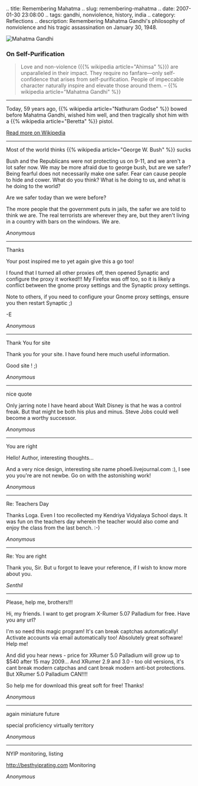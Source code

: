 .. title: Remembering Mahatma
.. slug: remembering-mahatma
.. date: 2007-01-30 23:08:00
.. tags: gandhi, nonviolence, history, india
.. category: Reflections
.. description: Remembering Mahatma Gandhi's philosophy of nonviolence and his tragic assassination on January 30, 1948.

![Mahatma Gandhi](http://lh4.google.com/image/orsenthil/RZPJW2GJRjI/AAAAAAAAAvg/UsIKeS6d1Cg/s288/gandhi.jpg)

### On Self-Purification

> Love and non-violence ({{% wikipedia article="Ahimsa" %}}) are unparalleled in their impact. They require no fanfare—only self-confidence that arises from self-purification. People of impeccable character naturally inspire and elevate those around them.
> – {{% wikipedia article="Mahatma Gandhi" %}}

---

Today, 59 years ago, {{% wikipedia article="Nathuram Godse" %}} bowed before Mahatma Gandhi, wished him well, and then tragically shot him with a {{% wikipedia article="Beretta" %}} pistol.

[Read more on Wikipedia](http://en.wikipedia.org/wiki/Mahatma_Gandhi)


----


Most of the world thinks {{% wikipedia article="George W. Bush" %}} sucks



Bush and the Republicans were not protecting us on 9-11, and we aren't a lot safer now.  We may be more afraid due to george bush, but are we safer?  Being fearful does not necessarily make one safer.  Fear can cause people to hide and cower.  What do you think? What is he doing to us, and what is he doing to the world?



Are we safer today than we were before?



The more people that the government puts in jails, the safer we are told to think we are.  The real  terrorists are wherever they are, but they aren't living in a country with bars on the windows.  We are.

_Anonymous_

----


Thanks



Your post inspired me to yet again give this a go too!



I found that I turned all other proxies off, then opened Synaptic and configure the proxy it worked!!! My Firefox was off too, so it is likely a conflict between the gnome proxy settings and the Synaptic proxy settings.



Note to others, if you need to configure your Gnome proxy settings, ensure you then restart Synaptic ;)



-E

_Anonymous_

----


Thank You for site



Thank you for your site. I have found here much useful information.



Good site ! ;)

_Anonymous_

----


nice quote



Only jarring note I have heard about Walt Disney is that he was a control freak. But that might be both his plus and minus. Steve Jobs could well become a worthy successor.

_Anonymous_

----


You are right



Hello! Author, interesting thoughts...



And a very nice design, interesting site name phoe6.livejournal.com :), I see you you're are not newbe. Go on with the astonishing work!

_Anonymous_

----


Re: Teachers Day



Thanks Loga. Even I too recollected my Kendriya Vidyalaya School days. It was fun on the teachers day wherein the teacher would also come and enjoy the class from the last bench. :-)

_Anonymous_

----


Re: You are right



Thank you, Sir. But u forgot to leave your reference, if I wish to know more about you.

_Senthil_

----


Please, help me, brothers!!!



Hi, my friends. I want to get program X-Rumer 5.07 Palladium for free. Have you any url?



I'm so need this magic program! It's can break captchas automatically! Activate accounts via email automatically too! Absolutely great software! Help me!



And did you hear news - price for XRumer 5.0 Palladium will grow up to $540 after 15 may 2009... And XRumer 2.9 and 3.0 - too old versions, it's cant break modern catpchas and cant break modern anti-bot protections. But XRumer 5.0 Palladium CAN!!!!



So help me for download this great soft for free! Thanks!

_Anonymous_

----


again miniature future



special  proficiency  virtually  territory

_Anonymous_

----


NYIP monitoring, listing



http://besthyiprating.com  Monitoring

_Anonymous_